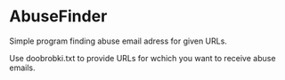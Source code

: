 # AbuseFinder
Simple program finding abuse email adress for given URLs.

Use doobrobki.txt to provide URLs for wchich you want to receive abuse emails.
